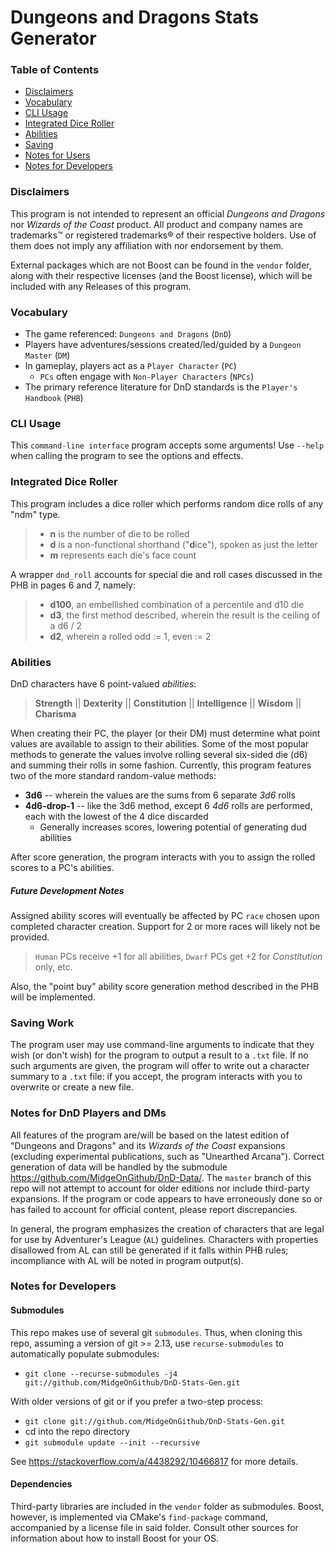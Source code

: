# Dungeons and Dragons Stats Generator

### Table of Contents
* [Disclaimers](#disclaimers)
* [Vocabulary](#vocabulary-notes)
* [CLI Usage](#cli-usage)
* [Integrated Dice Roller](#integrated-dice-roller)
* [Abilities](#abilities)
* [Saving](#saving-work)
* [Notes for Users](#notes-for-dnd-players-and-dms)
* [Notes for Developers](#notes-for-developers)

### Disclaimers
This program is not intended to represent an official *Dungeons and Dragons* nor *Wizards of the Coast* product.
All product and company names are trademarks™ or registered trademarks® of their respective holders.
Use of them does not imply any affiliation with nor endorsement by them.

External packages which are not Boost can be found in the `vendor` folder, along with their respective licenses (and the Boost license), which will be included with any Releases of this program.

### Vocabulary
* The game referenced: `Dungeons and Dragons` (`DnD`)
* Players have adventures/sessions created/led/guided by a `Dungeon Master` (`DM`)
* In gameplay, players act as a `Player Character` (`PC`)
  * `PCs` often engage with `Non-Player Characters` (`NPCs`)
* The primary reference literature for DnD standards is the `Player's Handbook` (`PHB`)

### CLI Usage
This `command-line interface` program accepts some arguments!
Use `--help` when calling the program to see the options and effects.

### Integrated Dice Roller
This program includes a dice roller which performs random dice rolls of any "ndm" type. 
> * **n** is the number of die to be rolled
> * **d** is a non-functional shorthand ("**d**ice"), spoken as just the letter 
> * **m** represents each die's face count

A wrapper `dnd_roll` accounts for special die and roll cases discussed in the PHB in pages 6 and 7, namely:
> * **d100**, an embellished combination of a percentile and d10 die
> * **d3**, the first method described, wherein the result is the ceiling of a d6 / 2
> * **d2**, wherein a rolled odd := 1, even := 2

### Abilities
DnD characters have 6 point-valued *abilities*:
> **Strength** || **Dexterity** || **Constitution** || **Intelligence** || **Wisdom** || **Charisma**

When creating their PC, the player (or their DM) must determine what point values are available to assign to their abilities.
Some of the most popular methods to generate the values involve rolling several six-sided die (d6) and summing their rolls in some fashion.
Currently, this program features two of the more standard random-value methods:
* **3d6** -- wherein the values are the sums from 6 separate *3d6* rolls
* **4d6-drop-1** -- like the 3d6 method, except 6 *4d6* rolls are performed, each with the lowest of the 4 dice discarded
  * Generally increases scores, lowering potential of generating
  dud abilities

After score generation, the program interacts with you to assign the rolled scores to a PC's abilities.

##### Future Development Notes
Assigned ability scores will eventually be affected by PC `race` chosen upon completed character creation.
Support for 2 or more races will likely not be provided.
> `Human` PCs receive +1 for all abilities,
> `Dwarf` PCs get +2 for *Constitution* only, etc.

Also, the "point buy" ability score generation method described in the PHB will be implemented.

### Saving Work
The program user may use command-line arguments to indicate that they wish (or don't wish) for the program to output a result to a `.txt` file.
If no such arguments are given, the program will offer to write out a character summary to a `.txt` file: if you accept, the program interacts with you to overwrite or create a new file.

### Notes for DnD Players and DMs
All features of the program are/will be based on the latest edition of "Dungeons and Dragons" and its *Wizards of the Coast* expansions (excluding experimental publications, such as "Unearthed Arcana").
Correct generation of data will be handled by the submodule https://github.com/MidgeOnGithub/DnD-Data/.
The `master` branch of this repo will not attempt to account for older editions nor include third-party expansions.
If the program or code appears to have erroneously done so or has failed to account for official content, please report discrepancies.

In general, the program emphasizes the creation of characters that are legal for use by Adventurer's League (`AL`) guidelines.
Characters with properties disallowed from AL can still be generated if it falls within PHB rules; incompliance with AL will be noted in program output(s).

### Notes for Developers
#### Submodules
This repo makes use of several git `submodules`.
Thus, when cloning this repo, assuming a version of git >= 2.13, use `recurse-submodules` to automatically populate submodules:
* `git clone --recurse-submodules -j4 git://github.com/MidgeOnGithub/DnD-Stats-Gen.git`

With older versions of git or if you prefer a two-step process:
* `git clone git://github.com/MidgeOnGithub/DnD-Stats-Gen.git`
* cd into the repo directory
* `git submodule update --init --recursive`

See https://stackoverflow.com/a/4438292/10466817 for more details.
#### Dependencies
Third-party libraries are included in the `vendor` folder as submodules. Boost, however, is implemented via CMake's `find-package` command, accompanied by a license file in said folder. Consult other sources for information about how to install Boost for your OS.
